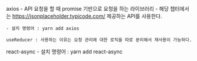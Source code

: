 axios
	- API 요청을 할 때 promise 기반으로 요청을 하는 라이브러리
	- 해당 챕터에서는 https://jsonplaceholder.typicode.com/ 제공하는 API를 사용한다.
	
	- 설치 명령어 : yarn add axios
	
	useReducer : 사용하는 이유는 요청 관리에 대한 로직을 따로 분리해서 재사용이 가능하다.

react-async
	- 설치 명령어 : yarn add react-async
	